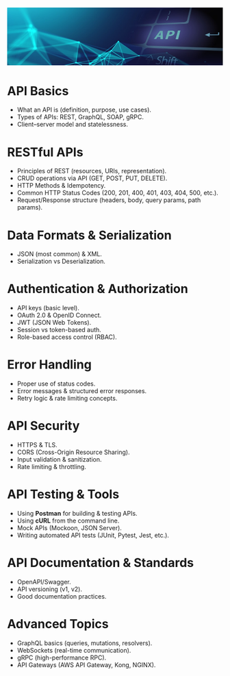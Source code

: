 ![1759604202926](image/APIsFundamentals/1759604202926.png)

# API Basics

* What an API is (definition, purpose, use cases).
* Types of APIs: REST, GraphQL, SOAP, gRPC.
* Client–server model and statelessness.

# RESTful APIs

* Principles of REST (resources, URIs, representation).
* CRUD operations via API (GET, POST, PUT, DELETE).
* HTTP Methods & Idempotency.
* Common HTTP Status Codes (200, 201, 400, 401, 403, 404, 500, etc.).
* Request/Response structure (headers, body, query params, path params).

# Data Formats & Serialization

* JSON (most common) & XML.
* Serialization vs Deserialization.

# Authentication & Authorization

* API keys (basic level).
* OAuth 2.0 & OpenID Connect.
* JWT (JSON Web Tokens).
* Session vs token-based auth.
* Role-based access control (RBAC).

# Error Handling

* Proper use of status codes.
* Error messages & structured error responses.
* Retry logic & rate limiting concepts.

# API Security

* HTTPS & TLS.
* CORS (Cross-Origin Resource Sharing).
* Input validation & sanitization.
* Rate limiting & throttling.

# API Testing & Tools

* Using **Postman** for building & testing APIs.
* Using **cURL** from the command line.
* Mock APIs (Mockoon, JSON Server).
* Writing automated API tests (JUnit, Pytest, Jest, etc.).

# API Documentation & Standards

* OpenAPI/Swagger.
* API versioning (v1, v2).
* Good documentation practices.

# Advanced Topics

* GraphQL basics (queries, mutations, resolvers).
* WebSockets (real-time communication).
* gRPC (high-performance RPC).
* API Gateways (AWS API Gateway, Kong, NGINX).
